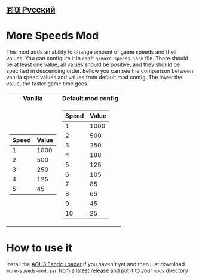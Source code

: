 [🇷🇺 Русский](https://github.com/MushroomMif/more-speeds-mod/blob/master/RUSSIAN.md)
-----
More Speeds Mod
=====
This mod adds an ability to change amount of game speeds and their values.
You can configure it in `config/more-speeds.json` file.
There should be at least one value, all values should be positive, and
they should be specified in descending order. 
Bellow you can see the comparison between vanilla speed values and values
from default mod config. The lower the value, the faster game time goes.

<table>
<tr><th>Vanilla</th><th>Default mod config</th></tr>
<tr><td>

| Speed | Value |
|-------|-------|
| 1     | 1000  |
| 2     | 500   |
| 3     | 250   |
| 4     | 125   |
| 5     | 45    |

</td><td>

| Speed | Value |
|-------|-------|
| 1     | 1000  |
| 2     | 500   |
| 3     | 250   |
| 4     | 188   |
| 5     | 125   |
| 6     | 105   |
| 7     | 85    |
| 8     | 65    |
| 9     | 45    |
| 10    | 25    |

</td></tr> </table>

# How to use it
Install the [AOH3 Fabric Loader](https://github.com/MushroomMif/aoh3-fabric-loader)
if you haven't yet and then just download `more-speeds-mod.jar`
from [a latest release](https://github.com/MushroomMif/more-speeds-mod/releases/latest) 
and put it to your `mods` directory
